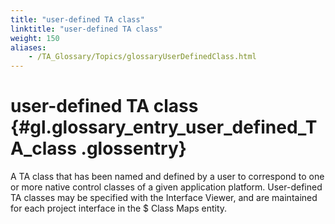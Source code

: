 ```yaml
--- 
title: "user-defined TA class"
linktitle: "user-defined TA class"
weight: 150
aliases: 
    - /TA_Glossary/Topics/glossaryUserDefinedClass.html
---
```

# user-defined TA class {#gl.glossary_entry_user_defined_TA_class .glossentry}

A TA class that has been named and defined by a user to correspond to one or more native control classes of a given application platform. User-defined TA classes may be specified with the Interface Viewer, and are maintained for each project interface in the $ Class Maps entity.

